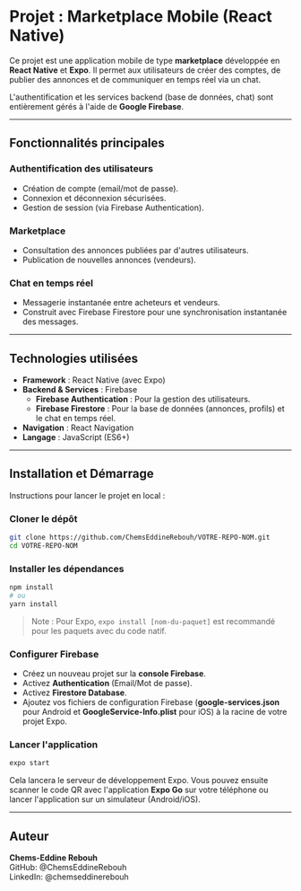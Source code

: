 # Projet : Marketplace Mobile (React Native)

Ce projet est une application mobile de type **marketplace** développée en **React Native** et **Expo**. Il permet aux utilisateurs de créer des comptes, de publier des annonces et de communiquer en temps réel via un chat.

L'authentification et les services backend (base de données, chat) sont entièrement gérés à l'aide de **Google Firebase**.

---

## Fonctionnalités principales

### Authentification des utilisateurs
- Création de compte (email/mot de passe).
- Connexion et déconnexion sécurisées.
- Gestion de session (via Firebase Authentication).

### Marketplace
- Consultation des annonces publiées par d'autres utilisateurs.
- Publication de nouvelles annonces (vendeurs).

### Chat en temps réel
- Messagerie instantanée entre acheteurs et vendeurs.
- Construit avec Firebase Firestore pour une synchronisation instantanée des messages.

---

## Technologies utilisées

- **Framework** : React Native (avec Expo)
- **Backend & Services** : Firebase  
  - **Firebase Authentication** : Pour la gestion des utilisateurs.
  - **Firebase Firestore** : Pour la base de données (annonces, profils) et le chat en temps réel.
- **Navigation** : React Navigation
- **Langage** : JavaScript (ES6+)

---

## Installation et Démarrage

Instructions pour lancer le projet en local :

### Cloner le dépôt
~~~bash
git clone https://github.com/ChemsEddineRebouh/VOTRE-REPO-NOM.git
cd VOTRE-REPO-NOM
~~~

### Installer les dépendances
~~~bash
npm install
# ou
yarn install
~~~

> Note : Pour Expo, `expo install [nom-du-paquet]` est recommandé pour les paquets avec du code natif.

### Configurer Firebase
- Créez un nouveau projet sur la **console Firebase**.
- Activez **Authentication** (Email/Mot de passe).
- Activez **Firestore Database**.
- Ajoutez vos fichiers de configuration Firebase (**google-services.json** pour Android et **GoogleService-Info.plist** pour iOS) à la racine de votre projet Expo.

### Lancer l'application
~~~bash
expo start
~~~

Cela lancera le serveur de développement Expo. Vous pouvez ensuite scanner le code QR avec l'application **Expo Go** sur votre téléphone ou lancer l'application sur un simulateur (Android/iOS).

---

## Auteur

**Chems-Eddine Rebouh**  
GitHub: @ChemsEddineRebouh  
LinkedIn: @chemseddinerebouh
